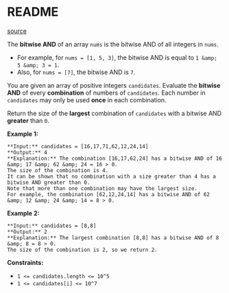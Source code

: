 # README #
[source](https://leetcode.com/problems/largest-combination-with-bitwise-and-greater-than-zero/)

The **bitwise AND** of an array `nums` is the bitwise AND of all integers in `nums`.


+ For example, for `nums = [1, 5, 3]`, the bitwise AND is equal to `1 &amp; 5 &amp; 3 = 1`.
+ Also, for `nums = [7]`, the bitwise AND is `7`.


You are given an array of positive integers `candidates`. Evaluate the **bitwise AND** of every **combination** of numbers of `candidates`. Each number in `candidates` may only be used **once** in each combination.

Return the size of the **largest** combination of `candidates` with a bitwise AND **greater** than `0`.


**Example 1:**

```
**Input:** candidates = [16,17,71,62,12,24,14]
**Output:** 4
**Explanation:** The combination [16,17,62,24] has a bitwise AND of 16 &amp; 17 &amp; 62 &amp; 24 = 16 > 0.
The size of the combination is 4.
It can be shown that no combination with a size greater than 4 has a bitwise AND greater than 0.
Note that more than one combination may have the largest size.
For example, the combination [62,12,24,14] has a bitwise AND of 62 &amp; 12 &amp; 24 &amp; 14 = 8 > 0.
```

**Example 2:**

```
**Input:** candidates = [8,8]
**Output:** 2
**Explanation:** The largest combination [8,8] has a bitwise AND of 8 &amp; 8 = 8 > 0.
The size of the combination is 2, so we return 2.
```


**Constraints:**


+ `1 <= candidates.length <= 10^5`
+ `1 <= candidates[i] <= 10^7`


